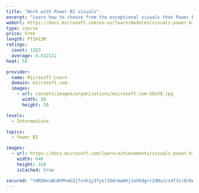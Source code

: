 ```yaml
---
title: "Work with Power BI visuals"
excerpt: "Learn how to choose from the exceptional visuals that Power BI makes available to you. Formatting visuals will direct the user’s attention to exactly where you want it, while helping to make the visual easier to read and interpret. You will also learn about how to use key performance indicators (KPIs)."
webUrl: https://docs.microsoft.com/en-us/learn/modules/visuals-power-bi/
type: course
price: Free
length: PT1H13M
ratings:
  count: 1283
  average: 4.632112
heat: 58

provider:
  name: Microsoft Learn
  domain: microsoft.com
  images:
    - url: /assets/images/organizations/microsoft.com-50x50.jpg
      width: 50
      height: 50

levels:
  - Intermediate

topics:
  - Power BI

images:
  - url: https://docs.microsoft.com/learn/achievements/visuals-power-bi-social.png
    width: 640
    height: 318
    isCached: true

secured: "t0ROHxuWLWYM+mGZjTvnh1y3fysl1OdrmwWXj1eXkdg+r2dNuz/s4T3irO/KAyaetE1nUOvH7GvYIbnN2r6P8mTc0SALJ7zi5wcOXuoiSw7Gz8glK00auaAUR6Vs5SZ9LqxCocxNz2QMxIycGHf2af5+XPWTKc0AnX9lqVw2mMwtBZntdPIMFKqrmGBVPZBt+PihpsQ3yTCXa9adnqQDgxGjBuujIudjjIwTnsFDwsvyN5z7F8HzYM1No2pJFkjyH9Zw40n3XOH147eg0cOrTJ/cO8o3Axh7cKhHU+hEZp3EYZKLfMjZ+nNbvl04izsoGttJUany/vmypKb6DKOFyeRzW31eqIu0/xLO9hZU4MBX0NB64JlVS9CpsGneil2Uts293T0HFoS4lK8zrdI1dOQGBg2Y4oc2QDEw1BoL2L8=;QBFDMYj2qL51a3H/Sl+a2g=="
---
```


